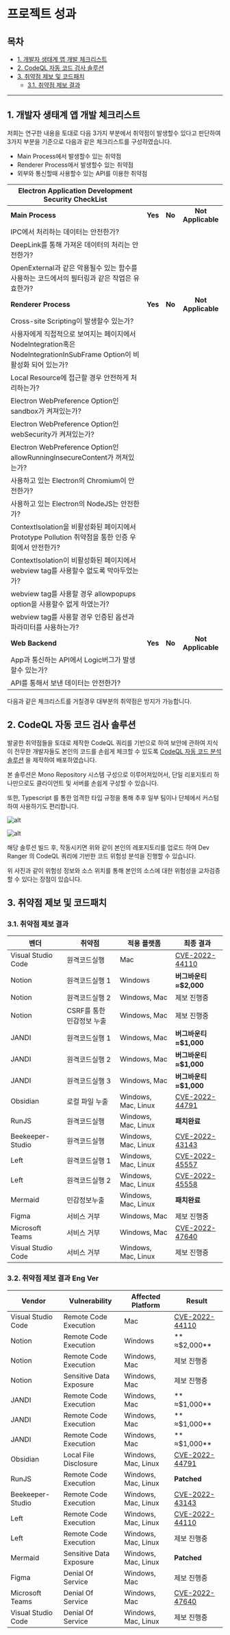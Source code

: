 # 프로젝트 성과

## 목차

- [1. 개발자 생태계 앱 개발 체크리스트](#1-개발자-생태계-앱-개발-체크리스트)
- [2. CodeQL 자동 코드 검사 솔루션](#2-CodeQL-자동-코드-검사-솔루션)
- [3. 취약점 제보 및 코드패치](#3-취약점-제보-및-코드패치)
  - [3.1. 취약점 제보 결과](#31-취약점-제보-결과)

---

## 1. 개발자 생태계 앱 개발 체크리스트

저희는 연구한 내용을 토대로 다음 3가지 부분에서 취약점이 발생할수 있다고 판단하여 3가지 부분을 기준으로 다음과 같은 체크리스트를 구성하였습니다.

- Main Process에서 발생할수 있는 취약점
- Renderer Process에서 발생할수 있는 취약점
- 외부와 통신할때 사용할수 있는 API를 이용한 취약점

| Electron Application Development Security CheckList                                                                    |         |        |                    |
| ---------------------------------------------------------------------------------------------------------------------- | :-----: | :----: | :----------------: |
| **Main Process**                                                                                                       | **Yes** | **No** | **Not Applicable** | 
| IPC에서 처리하는 데이터는 안전한가?                                                                                    |         |        |                    |
| DeepLink를 통해 가져온 데이터의 처리는 안전한가?                                                                       |         |        |                    |
| OpenExternal과 같은 악용될수 있는 함수를 사용하는 코드에서의 필터링과 같은 작업은 유효한가?                            |         |        |                    |     |
| **Renderer Process**                                                                                                   | **Yes** | **No** | **Not Applicable** |
| Cross-site Scripting이 발생할수 있는가?                                                                                |         |        |                    |
| 사용자에게 직접적으로 보여지는 페이지에서 NodeIntegration혹은 NodeIntegrationInSubFrame Option이 비활성화 되어 있는가? |         |        |                    |
| Local Resource에 접근할 경우 안전하게 처리하는가?                                                                      |         |        |                    |
| Electron WebPreference Option인 sandbox가 켜져있는가?                                                                  |         |        |                    |
| Electron WebPreference Option인 webSecurity가 켜져있는가?                                                              |         |        |                    |
| Electron WebPreference Option인 allowRunningInsecureContent가 꺼져있는가?                                              |         |        |                    |
| 사용하고 있는 Electron의 Chromium이 안전한가?                                                                          |         |        |                    |
| 사용하고 있는 Electron의 NodeJS는 안전한가?                                                                            |         |        |                    |
| ContextIsolation을 비활성화된 페이지에서 Prototype Pollution 취약점을 통한 인증 우회에서 안전한가?                     |         |        |                    |
| ContextIsolation이 비활성화된 페이지에서 webview tag를 사용할수 없도록 막아두었는가?                                   |         |        |                    |
| webview tag를 사용할 경우 allowpopups option을 사용할수 없게 하였는가?                                                 |         |        |                    |
| webview tag를 사용할 경우 인증된 옵션과 파라미터를 사용하는가?                                                         |         |        |                    |
| **Web Backend**                                                                                                        | **Yes** | **No** | **Not Applicable** |
| App과 통신하는 API에서 Logic버그가 발생할수 있는가?                                                                    |         |        |                    |
| API를 통해서 보낸 데이터는 안전한가?                                                                                   |         |        |                    |

다음과 같은 체크리스트를 거칠경우 대부분의 취약점은 방지가 가능합니다.

## 2. CodeQL 자동 코드 검사 솔루션

발굴한 취약점들을 토대로 제작한 CodeQL 쿼리를 기반으로 하여 보안에 관하여 지식이 전무한 개발자들도 본인의 코드를 손쉽게 체크할 수 있도록 [CodeQL 자동 코드 분석 솔루션](https://github.com/BoB11-Dev-Ranger/CodeQL-Service) 을 제작하여 배포하였습니다.

본 솔루션은 Mono Repository 시스템 구성으로 이루어져있어서, 단일 리포지토리 하나만으로도 클라이언트 및 서버를 손쉽게 구성할 수 있습니다.

또한, Typescript 를 통한 엄격한 타입 규정을 통해 추후 일부 팀이나 단체에서 커스텀 하여 사용하기도 편리합니다.

![alt](https://i.imgur.com/uhsbU8K.png)

![alt](https://i.imgur.com/ThPjzNS.png)

해당 솔루션 빌드 후, 작동시키면 위와 같이 본인의 레포지토리를 업로드 하여 Dev Ranger 의 CodeQL 쿼리에 기반한 코드 위험성 분석을 진행할 수 있습니다.

위 사진과 같이 위험성 정보와 소스 위치를 통해 본인의 소스에 대한 위험성을 교차검증 할 수 있다는 장점이 있습니다.

## 3. 취약점 제보 및 코드패치

### 3.1. 취약점 제보 결과

| 벤더               | 취약점                    | 적용 플랫폼         | 최종 결과                                           |
| ------------------ | ------------------------- | ------------------- | --------------------------------------------------- |
| Visual Studio Code | 원격코드실행              | Mac                 | [CVE-2022-44110](https://cve.report/CVE-2022-44110) |
| Notion             | 원격코드실행 1            | Windows             | **버그바운티 ≈$2,000**                              |
| Notion             | 원격코드실행 2            | Windows, Mac        | 제보 진행중                                         |
| Notion             | CSRF를 통한 민감정보 누출 | Windows, Mac        | 제보 진행중                                         |
| JANDI              | 원격코드실행 1            | Windows, Mac        | **버그바운티 ≈$1,000**                              |
| JANDI              | 원격코드실행 2            | Windows, Mac        | **버그바운티 ≈$1,000**                              |
| JANDI              | 원격코드실행 3            | Windows, Mac        | **버그바운티 ≈$1,000**                              |
| Obsidian           | 로컬 파일 누출            | Windows, Mac, Linux | [CVE-2022-44791](https://cve.report/CVE-2022-44791) |
| RunJS              | 원격코드실행              | Windows, Mac, Linux | **패치완료**                                        |
| Beekeeper-Studio   | 원격코드실행              | Windows, Mac, Linux | [CVE-2022-43143](https://cve.report/CVE-2022-43143) |
| Left               | 원격코드실행 1            | Windows, Mac, Linux | [CVE-2022-45557](https://cve.report/CVE-2022-45557) |
| Left               | 원격코드실행 2            | Windows, Mac, Linux | [CVE-2022-45558](https://cve.report/CVE-2022-45558)|
| Mermaid            | 민감정보누출              | Windows, Mac, Linux | **패치완료**                                         |
| Figma              | 서비스 거부               | Windows, Mac        | 제보 진행중                                         |
| Microsoft Teams    | 서비스 거부               | Windows, Mac        | [CVE-2022-47640](https://cve.mitre.org/cgi-bin/cvename.cgi?name=CVE-2022-47640)                                    |
| Visual Studio Code | 서비스 거부               | Windows, Mac, Linux | 제보 진행중                                         |
### 3.2. 취약점 제보 결과 Eng Ver
| Vendor               | Vulnerability                    | Affected Platform         | Result                                           |
| ------------------ | ------------------------- | ------------------- | --------------------------------------------------- |
| Visual Studio Code | Remote Code Execution              | Mac                 | [CVE-2022-44110](https://cve.report/CVE-2022-44110) |
| Notion             | Remote Code Execution            | Windows             | ** ≈$2,000**                              |
| Notion             | Remote Code Execution            | Windows, Mac        | 제보 진행중                                         |
| Notion             | Sensitive Data Exposure | Windows, Mac        | 제보 진행중                                         |
| JANDI              | Remote Code Execution            | Windows, Mac        | ** ≈$1,000**                              |
| JANDI              | Remote Code Execution            | Windows, Mac        | ** ≈$1,000**                              |
| JANDI              | Remote Code Execution           | Windows, Mac        | ** ≈$1,000**                              |
| Obsidian           | Local File Disclosure            | Windows, Mac, Linux | [CVE-2022-44791](https://cve.report/CVE-2022-44791) |
| RunJS              | Remote Code Execution              | Windows, Mac, Linux | **Patched**                                        |
| Beekeeper-Studio   | Remote Code Execution              | Windows, Mac, Linux | [CVE-2022-43143](https://cve.report/CVE-2022-43143) |
| Left               | Remote Code Execution            | Windows, Mac, Linux | [CVE-2022-44110](https://cve.report/CVE-2022-44110) |
| Left               | Remote Code Execution            | Windows, Mac, Linux | 제보 진행중                                         |
| Mermaid            | Sensitive Data Exposure              | Windows, Mac, Linux | **Patched**                                         |
| Figma              | Denial Of Service               | Windows, Mac        | 제보 진행중                                         |
| Microsoft Teams    | Denial Of Service               | Windows, Mac        | [CVE-2022-47640](https://cve.mitre.org/cgi-bin/cvename.cgi?name=CVE-2022-47640)                                        |
| Visual Studio Code | Denial Of Service               | Windows, Mac, Linux | 제보 진행중                                         |
